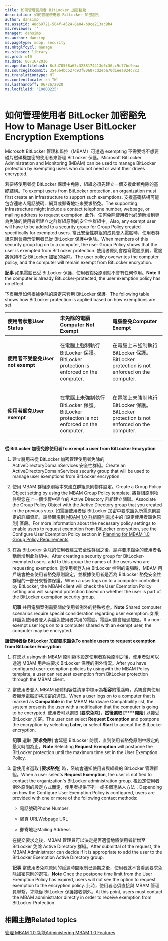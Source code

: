 ```yaml
---
title: 如何管理使用者 BitLocker 加密豁免
description: 如何管理使用者 BitLocker 加密豁免
author: dansimp
ms.assetid: 48d69721-504f-4524-8a04-b9ce213ac9b4
ms.reviewer: ''
manager: dansimp
ms.author: dansimp
ms.pagetype: mdop, security
ms.mktglfcycl: manage
ms.sitesec: library
ms.prod: w10
ms.date: 06/16/2016
ms.openlocfilehash: 8c3d70558a65c3288174413d6c36cc9c77bc9eaa
ms.sourcegitcommit: 354664bc527d93f80687cd2eba70d1eea024c7c3
ms.translationtype: MT
ms.contentlocale: zh-TW
ms.lasthandoff: 06/26/2020
ms.locfileid: "10800225"
---
```

# <span data-ttu-id="f2eb4-103">如何管理使用者 BitLocker 加密豁免</span><span class="sxs-lookup"><span data-stu-id="f2eb4-103">How to Manage User BitLocker Encryption Exemptions</span></span>


<span data-ttu-id="f2eb4-104">Microsoft BitLocker 管理和監控（MBAM）可透過 exempting 不需要或不想要磁片磁碟機加密的使用者來管理 BitLocker 保護。</span><span class="sxs-lookup"><span data-stu-id="f2eb4-104">Microsoft BitLocker Administration and Monitoring (MBAM) can be used to manage BitLocker protection by exempting users who do not need or want their drives encrypted.</span></span>

<span data-ttu-id="f2eb4-105">若要將使用者從 BitLocker 保護中免除，組織必須先建立一個支援此類免除的基礎結構。</span><span class="sxs-lookup"><span data-stu-id="f2eb4-105">To exempt users from BitLocker protection, an organization must first create an infrastructure to support such exemptions.</span></span> <span data-ttu-id="f2eb4-106">支援基礎結構可能包含連絡人電話號碼、網頁或郵寄地址來要求豁免。</span><span class="sxs-lookup"><span data-stu-id="f2eb4-106">The supporting infrastructure might include a contact telephone number, webpage, or mailing address to request exemption.</span></span> <span data-ttu-id="f2eb4-107">此外，任何免除使用者也必須新增到專為免除的使用者所建立之群群組原則的安全性群組中。</span><span class="sxs-lookup"><span data-stu-id="f2eb4-107">Also, any exempt user will have to be added to a security group for Group Policy created specifically for exempted users.</span></span> <span data-ttu-id="f2eb4-108">當此安全性群組的成員登入電腦時，使用者群組原則會顯示使用者已從 BitLocker 保護中免除。</span><span class="sxs-lookup"><span data-stu-id="f2eb4-108">When members of this security group log on to a computer, the user Group Policy shows that the user is exempted from BitLocker protection.</span></span> <span data-ttu-id="f2eb4-109">使用者原則會覆寫電腦原則，電腦將保持不受 BitLocker 加密的免除。</span><span class="sxs-lookup"><span data-stu-id="f2eb4-109">The user policy overwrites the computer policy, and the computer will remain exempt from BitLocker encryption.</span></span>

<span data-ttu-id="f2eb4-110">**記事** 如果電腦已受 BitLocker 保護，使用者豁免原則就不會有任何作用。</span><span class="sxs-lookup"><span data-stu-id="f2eb4-110">**Note** If the computer is already BitLocker-protected, the user exemption policy has no effect.</span></span>

 

<span data-ttu-id="f2eb4-111">下表顯示如何根據免除的設定來套用 BitLocker 保護。</span><span class="sxs-lookup"><span data-stu-id="f2eb4-111">The following table shows how BitLocker protection is applied based on how exemptions are set.</span></span>

<table>
<colgroup>
<col width="33%" />
<col width="33%" />
<col width="33%" />
</colgroup>
<thead>
<tr class="header">
<th align="left"><span data-ttu-id="f2eb4-112">使用者狀態</span><span class="sxs-lookup"><span data-stu-id="f2eb4-112">User Status</span></span></th>
<th align="left"><span data-ttu-id="f2eb4-113">未免除的電腦</span><span class="sxs-lookup"><span data-stu-id="f2eb4-113">Computer Not Exempt</span></span></th>
<th align="left"><span data-ttu-id="f2eb4-114">電腦豁免</span><span class="sxs-lookup"><span data-stu-id="f2eb4-114">Computer Exempt</span></span></th>
</tr>
</thead>
<tbody>
<tr class="odd">
<td align="left"><p><strong><span data-ttu-id="f2eb4-115">使用者不受豁免</span><span class="sxs-lookup"><span data-stu-id="f2eb4-115">User not exempt</span></span></strong></p></td>
<td align="left"><p><span data-ttu-id="f2eb4-116">在電腦上強制執行 BitLocker 保護。</span><span class="sxs-lookup"><span data-stu-id="f2eb4-116">BitLocker protection is enforced on the computer.</span></span></p></td>
<td align="left"><p><span data-ttu-id="f2eb4-117">在電腦上未強制執行 BitLocker 保護。</span><span class="sxs-lookup"><span data-stu-id="f2eb4-117">BitLocker protection is not enforced on the computer.</span></span></p></td>
</tr>
<tr class="even">
<td align="left"><p><strong><span data-ttu-id="f2eb4-118">使用者豁免</span><span class="sxs-lookup"><span data-stu-id="f2eb4-118">User exempt</span></span></strong></p></td>
<td align="left"><p><span data-ttu-id="f2eb4-119">在電腦上未強制執行 BitLocker 保護。</span><span class="sxs-lookup"><span data-stu-id="f2eb4-119">BitLocker protection is not enforced on the computer.</span></span></p></td>
<td align="left"><p><span data-ttu-id="f2eb4-120">在電腦上未強制執行 BitLocker 保護。</span><span class="sxs-lookup"><span data-stu-id="f2eb4-120">BitLocker protection is not enforced on the computer.</span></span></p></td>
</tr>
</tbody>
</table>

 

**<span data-ttu-id="f2eb4-121">從 BitLocker 加密免除使用者</span><span class="sxs-lookup"><span data-stu-id="f2eb4-121">To exempt a user from BitLocker Encryption</span></span>**

1.  <span data-ttu-id="f2eb4-122">建立將用來從 BitLocker 加密管理使用者免除的 ActiveDirectoryDomainServices 安全性群組。</span><span class="sxs-lookup"><span data-stu-id="f2eb4-122">Create an ActiveDirectoryDomainServices security group that will be used to manage user exemptions from BitLocker encryption.</span></span>

2.  <span data-ttu-id="f2eb4-123">使用 MBAM 群組原則範本來建立群組原則物件設定。</span><span class="sxs-lookup"><span data-stu-id="f2eb4-123">Create a Group Policy Object setting by using the MBAM Group Policy template.</span></span> <span data-ttu-id="f2eb4-124">將群組原則物件與您在上一個步驟中建立的 Active Directory 群組建立關聯。</span><span class="sxs-lookup"><span data-stu-id="f2eb4-124">Associate the Group Policy Object with the Active Directory group that you created in the previous step.</span></span> <span data-ttu-id="f2eb4-125">如需讓使用者從 BitLocker 加密中要求豁免所需原則設定的詳細資訊，請參閱[規劃 MBAM 1.0 群組原則需求](planning-for-mbam-10-group-policy-requirements.md)中的 [設定使用者豁免原則] 區段。</span><span class="sxs-lookup"><span data-stu-id="f2eb4-125">For more information about the necessary policy settings to enable users to request exemption from BitLocker encryption, see the Configure User Exemption Policy section in [Planning for MBAM 1.0 Group Policy Requirements](planning-for-mbam-10-group-policy-requirements.md).</span></span>

3.  <span data-ttu-id="f2eb4-126">在為 BitLocker 免除的使用者建立安全性群組之後，請將要求豁免的使用者名稱新增到此群組中。</span><span class="sxs-lookup"><span data-stu-id="f2eb4-126">After creating a security group for BitLocker-exempted users, add to this group the names of the users who are requesting exemption.</span></span> <span data-ttu-id="f2eb4-127">當使用者登入由 BitLocker 控制的電腦時，MBAM 用戶端會檢查使用者豁免原則設定，並根據使用者是否為 BitLocker 豁免安全性群組的一部分來暫停保護。</span><span class="sxs-lookup"><span data-stu-id="f2eb4-127">When a user logs on to a computer controlled by BitLocker, the MBAM client will check the User Exemption Policy setting and will suspend protection based on whether the user is part of the BitLocker exemption security group.</span></span>

    <span data-ttu-id="f2eb4-128">**記事** 共用電腦案例需要關於使用者例外的特殊考慮。</span><span class="sxs-lookup"><span data-stu-id="f2eb4-128">**Note** Shared computer scenarios require special consideration regarding user exemption.</span></span> <span data-ttu-id="f2eb4-129">如果非豁免使用者登入與豁免使用者共用的電腦，電腦可能會經過加密。</span><span class="sxs-lookup"><span data-stu-id="f2eb4-129">If a non-exempt user logs on to a computer shared with an exempt user, the computer may be encrypted.</span></span>

     

**<span data-ttu-id="f2eb4-130">讓使用者從 BitLocker 加密要求豁免</span><span class="sxs-lookup"><span data-stu-id="f2eb4-130">To enable users to request exemption from BitLocker Encryption</span></span>**

1.  <span data-ttu-id="f2eb4-131">在您以 usingwith MBAM 原則範本設定使用者豁免原則之後，使用者就可以透過 MBAM 用戶端要求 BitLocker 保護的例外情況。</span><span class="sxs-lookup"><span data-stu-id="f2eb4-131">After you have configured user-exemption policies by usingwith the MBAM Policy template, a user can request exemption from BitLocker protection through the MBAM client.</span></span>

2.  <span data-ttu-id="f2eb4-132">當使用者登入 MBAM 硬體相容性清單中標示為**相容**的電腦時，系統會向使用者顯示電腦即將加密的通知。</span><span class="sxs-lookup"><span data-stu-id="f2eb4-132">When a user logs on to a computer that is marked as **Compatible** in the MBAM Hardware Compatibility list, the system presents the user with a notification that the computer is going to be encrypted.</span></span> <span data-ttu-id="f2eb4-133">使用者可以選取 [**要求免除**]，**然後選取 [\*\*\*\*開始**] 以接受 BitLocker 加密。</span><span class="sxs-lookup"><span data-stu-id="f2eb4-133">The user can select **Request Exemption** and postpone the encryption by selecting **Later**, or select **Start** to accept the BitLocker encryption.</span></span>

    <span data-ttu-id="f2eb4-134">**記事** 選取 [**要求免除**] 會延遲 BitLocker 防護，直到使用者豁免原則中設定的最大時間為止。</span><span class="sxs-lookup"><span data-stu-id="f2eb4-134">**Note** Selecting **Request Exemption** will postpone the BitLocker protection until the maximum time set in the User Exemption Policy.</span></span>

     

3.  <span data-ttu-id="f2eb4-135">當使用者選取 [**要求豁免**] 時，系統會通知使用者與組織的 BitLocker 管理群組。</span><span class="sxs-lookup"><span data-stu-id="f2eb4-135">When a user selects **Request Exemption**, the user is notified to contact the organization's BitLocker administration group.</span></span> <span data-ttu-id="f2eb4-136">視設定使用者例外原則的設定方式而定，使用者提供下列一或多個連絡人方法：</span><span class="sxs-lookup"><span data-stu-id="f2eb4-136">Depending on how the Configure User Exemption Policy is configured, users are provided with one or more of the following contact methods:</span></span>

    -   <span data-ttu-id="f2eb4-137">電話號碼</span><span class="sxs-lookup"><span data-stu-id="f2eb4-137">Phone Number</span></span>

    -   <span data-ttu-id="f2eb4-138">網頁 URL</span><span class="sxs-lookup"><span data-stu-id="f2eb4-138">Webpage URL</span></span>

    -   <span data-ttu-id="f2eb4-139">郵寄地址</span><span class="sxs-lookup"><span data-stu-id="f2eb4-139">Mailing Address</span></span>

    <span data-ttu-id="f2eb4-140">在提交要求之後，MBAM 管理員可以決定是否適當地將使用者新增至 BitLocker 免除 Active Directory 群組。</span><span class="sxs-lookup"><span data-stu-id="f2eb4-140">After submittal of the request, the MBAM Administrator can decide if it is appropriate to add the user to the BitLocker Exemption Active Directory group.</span></span>

    <span data-ttu-id="f2eb4-141">**記事** 當使用者免除原則的延遲時間限制已過期之後，使用者就不會看到要求免除加密原則的選項。</span><span class="sxs-lookup"><span data-stu-id="f2eb4-141">**Note** Once the postpone time limit from the User Exemption Policy has expired, users will not see the option to request exemption to the encryption policy.</span></span> <span data-ttu-id="f2eb4-142">此時，使用者必須直接與 MBAM 管理員聯繫，才能從 BitLocker 保護接收例外。</span><span class="sxs-lookup"><span data-stu-id="f2eb4-142">At this point, users must contact the MBAM administrator directly in order to receive exemption from BitLocker Protection.</span></span>

     

## <span data-ttu-id="f2eb4-143">相關主題</span><span class="sxs-lookup"><span data-stu-id="f2eb4-143">Related topics</span></span>


[<span data-ttu-id="f2eb4-144">管理 MBAM 1.0 功能</span><span class="sxs-lookup"><span data-stu-id="f2eb4-144">Administering MBAM 1.0 Features</span></span>](administering-mbam-10-features.md)

 

 





